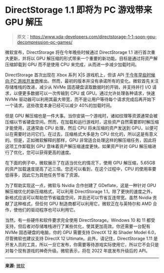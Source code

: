 # DirectStorage 1.1 即将为 PC 游戏带来 GPU 解压

> 原文：<https://www.xda-developers.com/directstorage-1-1-soon-gpu-decompression-pc-games/>

微软宣布，DirectStorage 将在今年晚些时候通过 DirectStorage 1.1 进行首次重大更新，并将以 GPU 解压缩的形式带来一个重要的新功能。目标是通过将资产解压缩卸载到 GPU 而不是使用 CPU 来完成，从而进一步减少加载时间。

DirectStorage 首次出现在 Xbox 系列 X|S 游戏机上，但该 API [于今年早些时候向 PC 游戏开发商](https://www.xda-developers.com/directstorage-available-windows-games/)推出。然而，最初的版本并没有承诺所有的变化。微软首先关注存储堆栈的改进，减少从 NVMe 固态硬盘读取数据时的开销，并支持并行 I/O 请求，以便更多数据可以一次传输到 CPU 或 GPU。通过允许处理各种请求，快速 NVMe 驱动器可以利用其最大带宽，而不是让用户等待每个请求完成后再开始下一个请求。这些改变本身已经可以减少 40%的加载时间。

但是 GPU 解压缩也是一件大事。当你安装一个游戏时，诸如纹理等资源通常会被压缩以节省硬盘空间。然而，在加载和运行游戏时，这些资产自然需要即时解压缩才能使用，这通常由 CPU 处理，然后 CPU 将未压缩的资产发送到 GPU，以便可以在需要时访问它们。在过去，压缩格式大多是为 CPU 优化的，所以这是有意义的。但是，正如微软解释的那样，GPU 非常适合处理这样的解压缩任务，因此将这项工作卸载到 GPU 意味着资产解压缩速度更快。如果资产针对 GPU 解压缩进行了优化，您可以获得更高的速度。

在下面的例子中，微软展示了在适当优化的情况下，使用 GPU 解压缩，5.65GB 的资产加载速度提高了近三倍。您还可以看到，在这个过程中，CPU 的使用率要低得多，因此它为其他任务节省了资源。

为了帮助实现这一点，微软与 Nvidia 合作创建了 GDeflate，这是一种针对 GPU 解压缩优化的新压缩格式，可以利用 DirectStorage 1.1。除了更快的速度之外，新格式应该可以帮助您节省磁盘空间，并且还可以节省互连带宽。虽然 Nvidia 贡献了这种格式，但任何 GPU 制造商都可以利用它，微软正在与英特尔和 AMD 合作，使他们的驱动程序也可以利用它。

当然，有一些硬件和软件要求完全使用 DirectStorage。Windows 10 和 11 都受支持，但后者对存储堆栈进行了某些优化，使其更加高效。你还需要一台配有 NVMe 固态硬盘的电脑，你的 GPU 需要支持 DirectX 12 和 Shader Model 6.0，尽管微软也建议支持 DirectX 12 Ultimate。此外，请记住，DirectStorage 1.11 是开发人员的工具，所以一旦它发布，你需要等待游戏实际使用它，所以它不会只是对每个现有游戏的神奇升级。微软表示，将在 2022 年底发布升级后的 API。

* * *

**来源:** [微软](https://devblogs.microsoft.com/directx/directstorage-1-1-coming-soon/)